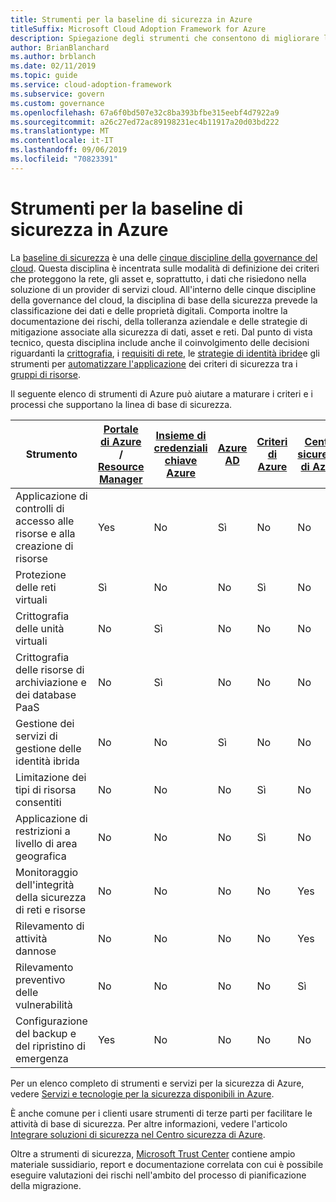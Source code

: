 ```yaml
---
title: Strumenti per la baseline di sicurezza in Azure
titleSuffix: Microsoft Cloud Adoption Framework for Azure
description: Spiegazione degli strumenti che consentono di migliorare la linea di base di sicurezza in Azure.
author: BrianBlanchard
ms.author: brblanch
ms.date: 02/11/2019
ms.topic: guide
ms.service: cloud-adoption-framework
ms.subservice: govern
ms.custom: governance
ms.openlocfilehash: 67a6f0bd507e32c8ba393bfbe315eebf4d7922a9
ms.sourcegitcommit: a26c27ed72ac89198231ec4b11917a20d03bd222
ms.translationtype: MT
ms.contentlocale: it-IT
ms.lasthandoff: 09/06/2019
ms.locfileid: "70823391"
---
```

# <a name="security-baseline-tools-in-azure"></a>Strumenti per la baseline di sicurezza in Azure

La [baseline di sicurezza](index.md) è una delle [cinque discipline della governance del cloud](../governance-disciplines.md). Questa disciplina è incentrata sulle modalità di definizione dei criteri che proteggono la rete, gli asset e, soprattutto, i dati che risiedono nella soluzione di un provider di servizi cloud. All'interno delle cinque discipline della governance del cloud, la disciplina di base della sicurezza prevede la classificazione dei dati e delle proprietà digitali. Comporta inoltre la documentazione dei rischi, della tolleranza aziendale e delle strategie di mitigazione associate alla sicurezza di dati, asset e reti. Dal punto di vista tecnico, questa disciplina include anche il coinvolgimento delle decisioni riguardanti la [crittografia](../../decision-guides/encryption/index.md), i [requisiti di rete](../../decision-guides/software-defined-network/index.md), le [strategie di identità ibride](../../decision-guides/identity/index.md)e gli strumenti per [automatizzare l'applicazione](../../decision-guides/policy-enforcement/index.md) dei criteri di sicurezza tra i [gruppi di risorse](../../decision-guides/resource-consistency/index.md).

Il seguente elenco di strumenti di Azure può aiutare a maturare i criteri e i processi che supportano la linea di base di sicurezza.

| Strumento | [Portale di Azure](https://azure.microsoft.com/features/azure-portal) / [Resource Manager](/azure/azure-resource-manager/resource-group-overview)  | [Insieme di credenziali chiave Azure](/azure/key-vault)  | [Azure AD](/azure/active-directory/fundamentals/active-directory-whatis) | [Criteri di Azure](/azure/governance/policy/overview) | [Centro sicurezza di Azure](/azure/security-center/security-center-intro) | [Monitoraggio di Azure](/azure/azure-monitor/overview) |
|------------------------------------------------------------|---------------------------------|-----------------|----------|--------------|-----------------------|---------------|
| Applicazione di controlli di accesso alle risorse e alla creazione di risorse   | Yes                             | No              | Sì      | No           | No                    | No            |
| Protezione delle reti virtuali                                    | Sì                             | No              | No       | Sì          | No                    | No            |
| Crittografia delle unità virtuali                                     | No                              | Sì             | No       | No           | No                    | No            |
| Crittografia delle risorse di archiviazione e dei database PaaS                         | No                              | Sì             | No       | No           | No                    | No            |
| Gestione dei servizi di gestione delle identità ibrida                            | No                              | No              | Sì      | No           | No                    | No            |
| Limitazione dei tipi di risorsa consentiti                         | No                              | No              | No       | Sì          | No                    | No            |
| Applicazione di restrizioni a livello di area geografica                          | No                              | No              | No       | Sì          | No                    | No            |
| Monitoraggio dell'integrità della sicurezza di reti e risorse          | No                              | No              | No       | No           | Yes                   | Yes           |
| Rilevamento di attività dannose                                  | No                              | No              | No       | No           | Yes                   | Sì           |
| Rilevamento preventivo delle vulnerabilità                        | No                              | No              | No       | No           | Sì                   | No            |
| Configurazione del backup e del ripristino di emergenza                     | Yes                             | No              | No       | No           | No                    | No            |

Per un elenco completo di strumenti e servizi per la sicurezza di Azure, vedere [Servizi e tecnologie per la sicurezza disponibili in Azure](/azure/security/azure-security-services-technologies).

È anche comune per i clienti usare strumenti di terze parti per facilitare le attività di base di sicurezza. Per altre informazioni, vedere l'articolo [Integrare soluzioni di sicurezza nel Centro sicurezza di Azure](/azure/security-center/security-center-partner-integration).

Oltre a strumenti di sicurezza, [Microsoft Trust Center](https://www.microsoft.com/trustcenter/guidance/risk-assessment) contiene ampio materiale sussidiario, report e documentazione correlata con cui è possibile eseguire valutazioni dei rischi nell'ambito del processo di pianificazione della migrazione.
